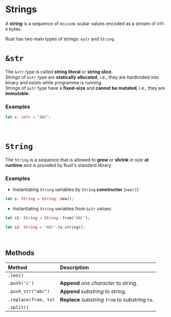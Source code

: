 # Strings
A **string** is a sequence of `Unicode` scalar values encoded as a stream of `UTF-8` bytes.<br>

Rust has two main types of strings: `&str` and `String`.

# `&str`
The `&str` type is called **string literal** or **string slice**.<br>
*Strings* of `&str` type are **statically allocated**, i.e., they are hardcoded into binary and exists while programme is running.<br>
*Strings* of `&str` type have a **fixed-size** and **cannot be mutated**, i.e., they are **immutable**.<br>

### Examples
```Rust
let s: &str = "ABC";
```

<br>

# `String`
The `String` is a sequence that is allowed to **grow** or **shrink** *in size* **at runtime** and is provided by Rust's standard library.

### Examples
- Instantiating `String` variables by `String` **constructor** (`new()`):
```Rust
let s: String = String::new();
```

- Instantiating `String` variables from `&str` values:
```Rust
let s1: String = String::from("ABC");
```
```Rust
let s2: String = "ABC".to_string();
```

<br>

## Methods
|Method|Description|
|:-----|:----------|
|`.len()`||
|`.push('c')`|**Append** *one character* to string.|
|`.push_str("abc")`|**Append** *substring* to string.|
|`.replace(from, to)`|**Replace** *substring* `from` to substring `to`.|
|`.split()`||
